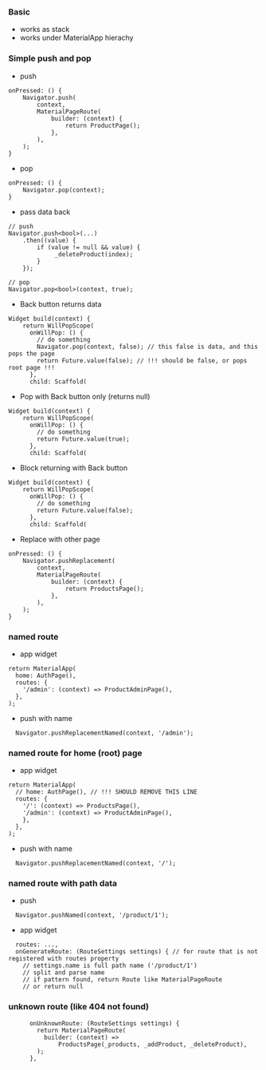### Basic
  - works as stack
  - works under MaterialApp hierachy

### Simple push and pop
  - push
```
onPressed: () {
    Navigator.push(
        context,
        MaterialPageRoute(
            builder: (context) {
                return ProductPage();
            },
        ),
    );
}
```
  - pop
```
onPressed: () {
    Navigator.pop(context);
}
```
  - pass data back
```
// push
Navigator.push<bool>(...)
    .then((value) {
        if (value != null && value) {
             _deleteProduct(index);
        }
    });

// pop
Navigator.pop<bool>(context, true);
```
  - Back button returns data
```
Widget build(context) {
    return WillPopScope(
      onWillPop: () {
        // do something
        Navigator.pop(context, false); // this false is data, and this pops the page
        return Future.value(false); // !!! should be false, or pops root page !!!
      },
      child: Scaffold(
```
  - Pop with Back button only (returns null)
```
Widget build(context) {
    return WillPopScope(
      onWillPop: () {
        // do something
        return Future.value(true);
      },
      child: Scaffold(
```
  - Block returning with Back button
```
Widget build(context) {
    return WillPopScope(
      onWillPop: () {
        // do something
        return Future.value(false);
      },
      child: Scaffold(
```

  - Replace with other page
```
onPressed: () {
    Navigator.pushReplacement(
        context,
        MaterialPageRoute(
            builder: (context) {
                return ProductsPage();
            },
        ),
    );
}
```

### named route
  - app widget
```
return MaterialApp(
  home: AuthPage(),
  routes: {
    '/admin': (context) => ProductAdminPage(),
  },
);
```
  - push with name
````
  Navigator.pushReplacementNamed(context, '/admin');
````

### named route for home (root) page
  - app widget
```
return MaterialApp(
  // home: AuthPage(), // !!! SHOULD REMOVE THIS LINE
  routes: {
    '/': (context) => ProductsPage(),
    '/admin': (context) => ProductAdminPage(),
    },
  },
);
```
  - push with name
````
  Navigator.pushReplacementNamed(context, '/');
````

### named route with path data
  - push
```
  Navigator.pushNamed(context, '/product/1');
```
  - app widget
```
  routes: ...,
  onGenerateRoute: (RouteSettings settings) { // for route that is not registered with routes property
    // settings.name is full path name ('/product/1')
    // split and parse name
    // if pattern found, return Route like MaterialPageRoute
    // or return null
```

### unknown route (like 404 not found)
```
      onUnknownRoute: (RouteSettings settings) {
        return MaterialPageRoute(
          builder: (context) =>
              ProductsPage(_products, _addProduct, _deleteProduct),
        );
      },
```
